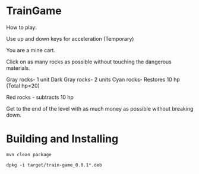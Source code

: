 # TrainGame

How to play:

Use up and down keys for acceleration (Temporary)

You are a mine cart.

Click on as many rocks as possible without touching the dangerous materials.

Gray rocks- 1 unit
Dark Gray rocks- 2 units
Cyan rocks- Restores 10 hp
(Total hp=20)

Red rocks - subtracts 10 hp

Get to the end of the level with as much money as possible without breaking down.


# Building and Installing

`mvn clean package`

`dpkg -i target/train-game_0.0.1*.deb`

